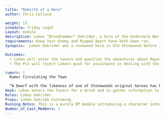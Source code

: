 ```yaml
---
title: "Rebirth of a Hero"
author: Chris Colland

weight: 13
schedule: friday night
Layout: module
description: Loken “Bloodhammer” Oakrider, a hero of the Underdark War and of old Stonewood has been sighted around town lately. People thought he had been long dead or moved onto Golden Halls. With the Rebirth of the Bloody Fist, this living legend has re-emerged into Stonewood but something is different this time…
requirements: Know Your Enemy and Ripped Apart have both been ran.
Synopsis:  Loken Oakrider was a renowned hero in Old Stonewood before it was properly settled into the Barony of Woodhaven under the Duchy of Elysia. There was a great and terrible war with the Underdark and Loken was among the last standing Dwarven Generals when the Dryder Queen was defeated. Beyond most peoples memory, Loken has re-emerged from his retirement as a great Foe threatens Stonewood once again that has the potential to rival that of the Underdark War…. But there is one problem… Loken shouldn’t be in as good of health as he is…

Outcomes:
  - Loken will enter the tavern and question the adventures about Mayor Durag and his vile deeds. He will attempt to push the adventurers into action and bolster morale of the people in Stonewood from this bowing down that was “agreed upon” He will promise to “set the Mayor” straight on Saturday…
  - The PCs will reject Lokens push for assistance in dealing with the Mayor as they might feel he would destabilize the Town further.

rumors: |
  Rumor Circulating the Town

  “A Dwarf with the likeness of one of Stonewoods original heroes has been seen around town. Though his clothing and weapons may have changed, there is no mistaking his Red beard and his helmet. His voice inspires courage and confidence in those around him. Though he was thought to be long dead or moved onto Golden Halls, Loken Oakrider was his name. If this really is Loken, then the Bloody Fist are in for a world of pain!”
Hook: Loken enters the Tavern for a drink and to gather information to deal with the situation of Stonewood
Roles: Loken Oakrider
Props: Loken Oakride Costuming
Running_Notes: This is a purely RP module introducing a character intertwined into the Bloody Fist plot and the Hoylean-Murumbrian Time War plot. Lokens purpose is to unite the people of Stonewood and remove Mayor Durag by any means necessary as he has foreseen the downfall of Stonewood if Mayor Durag is not removed before Vel’Kaz the Ruthless arrives to town. Loken has a set of hidden powers linked to Time that he wont reveal unless things are getting to out of hand and it risks making the timeline worse by not intervining.
Number_of_Cast_Members: 1
---
```


